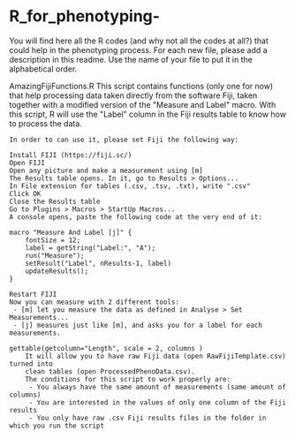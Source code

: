 # R_for_phenotyping-
You will find here all the R codes (and why not all the codes at all?) that could help in the phenotyping process. For each new file, please add a description in this readme. Use the name of your file to put it in the alphabetical order.

AmazingFijiFunctions.R
	This script contains functions (only one for now) that help processing data taken directly from the software Fiji,
	taken together with a modified version of the "Measure and Label" macro. With this script, R will use the "Label" column
	in the Fiji results table to know how to process the data.
	
	In order to can use it, please set Fiji the following way:

	Install FIJI (https://fiji.sc/)
	Open FIJI
	Open any picture and make a measurement using [m]
	The Results table opens. In it, go to Results > Options...
	In File extension for tables (.csv, .tsv, .txt), write ".csv"
	Click OK
	Close the Results table
	Go to Plugins > Macros > StartUp Macros...
	A console opens, paste the following code at the very end of it:

	macro "Measure And Label [j]" {
		fontSize = 12;
		label = getString("Label:", "A");
		run("Measure");
		setResult("Label", nResults-1, label)
		updateResults();
	}

	Restart FIJI
	Now you can measure with 2 different tools:
	 - [m] let you measure the data as defined in Analyse > Set Measurements...
	 - [j] measures just like [m], and asks you for a label for each measurements.

	gettable(getcolumn="Length", scale = 2, columns )
		It will allow you to have raw Fiji data (open RawFijiTemplate.csv) turned into
		clean tables (open ProcessedPhenoData.csv).
		The conditions for this script to work properly are:
		 - You always have the same amount of measurements (same amount of columns)
		 - You are interested in the values of only one column of the Fiji results 
		 - You only have raw .csv Fiji results files in the folder in which you run the script
